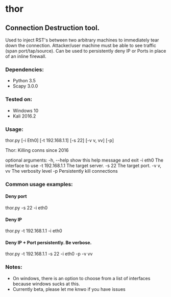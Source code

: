 # thor
## Connection Destruction tool.

Used to inject RST's between two arbitrary machines to immediately tear down the connection. Attacker/user machine must be able to see traffic (span port/tap/source). Can be used to persistently deny IP or Ports in place of an inline firewall.

### Dependencies:
* Python 3.5
* Scapy 3.0.0
    
### Tested on:
* Windows 10
* Kali 2016.2
    
### Usage:

thor.py [-i Eth0] [-t 192.168.1.1] [-s 22] [-v v, vv] [-p]

Thor: Killing conns since 2016

optional arguments:
  -h, --help      show this help message and exit
  -i eth0         The interface to use
  -t 192.168.1.1  The target server.
  -s 22           The target port.
  -v v, vv        The verbosity level
  -p              Persistently kill connections
  
### Common usage examples:
  
#### Deny port 
  thor.py -s 22 -i eth0
  
#### Deny IP
  thor.py -t 192.168.1.1 -i eth0
  
#### Deny IP + Port persistently. Be verbose.
  thor.py -t 192.168.1.1 -s 22 -i eth0 -p -v vv
  
### Notes:
  * On windows, there is an option to choose from a list of interfaces because windows sucks at this.
  * Currently beta, please let me knwo if you have issues

  
